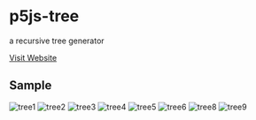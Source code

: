 p5js-tree
============

a recursive tree generator

[Visit Website](https://tex2e.github.io/p5js-tree/)


Sample
-------------

![tree1](https://github.com/tex2e/p5js-tree/blob/master/img/sample/tree1.png)
![tree2](https://github.com/tex2e/p5js-tree/blob/master/img/sample/tree2.png)
![tree3](https://github.com/tex2e/p5js-tree/blob/master/img/sample/tree3.png)
![tree4](https://github.com/tex2e/p5js-tree/blob/master/img/sample/tree4.png)
![tree5](https://github.com/tex2e/p5js-tree/blob/master/img/sample/tree5.png)
![tree6](https://github.com/tex2e/p5js-tree/blob/master/img/sample/tree6.png)
![tree8](https://github.com/tex2e/p5js-tree/blob/master/img/sample/tree8.png)
![tree9](https://github.com/tex2e/p5js-tree/blob/master/img/sample/tree9.png)
